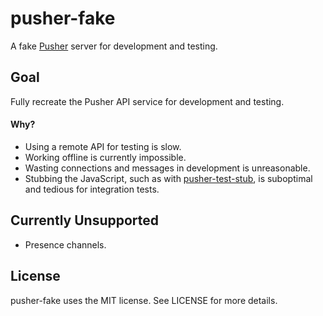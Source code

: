 # pusher-fake

A fake [Pusher](http://pusher.com) server for development and testing.

## Goal

Fully recreate the Pusher API service for development and testing.

#### Why?

* Using a remote API for testing is slow.
* Working offline is currently impossible.
* Wasting connections and messages in development is unreasonable.
* Stubbing the JavaScript, such as with [pusher-test-stub](https://github.com/leggetter/pusher-test-stub), is suboptimal and tedious for integration tests.

## Currently Unsupported

* Presence channels.

## License

pusher-fake uses the MIT license. See LICENSE for more details.
